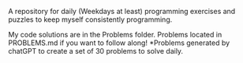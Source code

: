 A repository for daily (Weekdays at least) programming exercises and puzzles to keep myself consistently programming.

My code solutions are in the Problems folder.
Problems located in PROBLEMS.md if you want to follow along!
*Problems generated by chatGPT to create a set of 30 problems to solve daily.